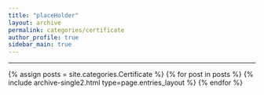 ```yaml
---
title: "placeHolder"
layout: archive
permalink: categories/certificate
author_profile: true
sidebar_main: true
---
```


<!-- 공백이 포함되어 있는 카테고리 이름의 경우 site.categories['a b c'] 이런식으로! -->

***

{% assign posts = site.categories.Certificate %}
{% for post in posts %} {% include archive-single2.html type=page.entries_layout %} {% endfor %}